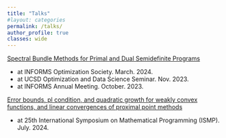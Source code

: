 ```yaml
---
title: "Talks"
#layout: categories
permalink: /talks/
author_profile: true
classes: wide
---
```



[Spectral Bundle Methods for Primal and Dual Semidefinite Programs](../files/2024-IOS-Liao.pdf)
- at INFORMS Optimization Society. March. 2024.
- at UCSD Optimization and Data Science Seminar. Nov. 2023.
- at INFORMS Annual Meeting. October. 2023.



[Error bounds, pl condition, and quadratic growth for weakly convex functions, and linear convergences of proximal point methods](../files/2024-ISMP-Liao.pdf)
- at 25th International Symposium on Mathematical Programming (ISMP). July. 2024.
